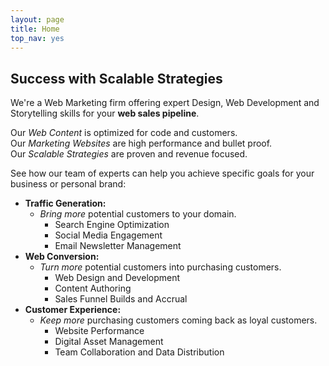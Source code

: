 ```yaml
---
layout: page
title: Home
top_nav: yes
---
```


## Success with Scalable Strategies  

We're a Web Marketing firm offering expert Design, Web Development and Storytelling skills for your **web sales pipeline**.  

Our _Web Content_ is optimized for code and customers.  
Our _Marketing Websites_ are high performance and bullet proof.  
Our _Scalable Strategies_ are proven and revenue focused.  

See how our team of experts can help you achieve specific goals for your business or personal brand:  

+ **Traffic Generation:**  
  + _Bring more_ potential customers to your domain.  
    + Search Engine Optimization  
    + Social Media Engagement  
    + Email Newsletter Management
+ **Web Conversion:**  
  + _Turn more_ potential customers into purchasing customers.  
    + Web Design and Development  
    + Content Authoring  
    + Sales Funnel Builds and Accrual  
+ **Customer Experience:**  
  + _Keep more_ purchasing customers coming back as loyal customers.  
    + Website Performance  
    + Digital Asset Management  
    + Team Collaboration and Data Distribution  

